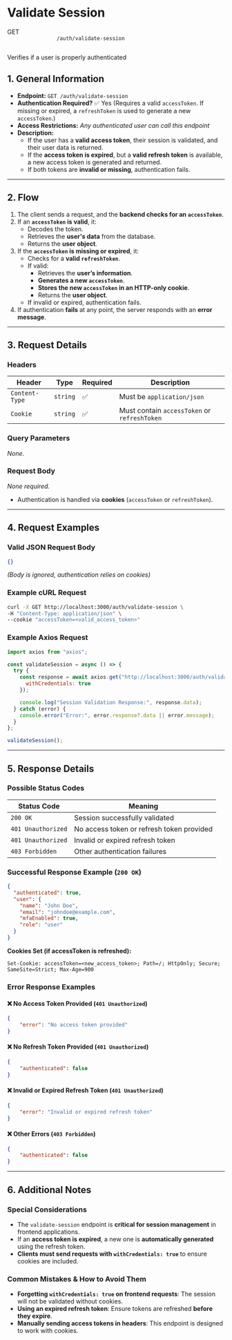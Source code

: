 # **Validate Session**  

<div class="route-container get">
    <div class="endpoint-main">
        <span class="endpoint-type">GET</span>
        <code class="endpoint-code">
                /auth/validate-session
        </code>
    </div>
    <p class="endpoint-description">Verifies if a user is properly authenticated</p>
</div>


## **1. General Information**
- **Endpoint:** `GET /auth/validate-session`
- **Authentication Required?** ✅ Yes (Requires a valid `accessToken`. If missing or expired, a `refreshToken` is used to generate a new `accessToken`.)
- **Access Restrictions:** _Any authenticated user can call this endpoint_
- **Description:**  
  - If the user has a **valid access token**, their session is validated, and their user data is returned.  
  - If the **access token is expired**, but a **valid refresh token** is available, a new access token is generated and returned.  
  - If both tokens are **invalid or missing**, authentication fails.

---

## **2. Flow**
1. The client sends a request, and the **backend checks for an `accessToken`**.
2. If an **`accessToken` is valid**, it:
   - Decodes the token.
   - Retrieves the **user's data** from the database.
   - Returns the **user object**.
3. If the **`accessToken` is missing or expired**, it:
   - Checks for a **valid `refreshToken`**.
   - If valid:
     - Retrieves the **user’s information**.
     - **Generates a new `accessToken`**.
     - **Stores the new `accessToken` in an HTTP-only cookie**.
     - Returns the **user object**.
   - If invalid or expired, authentication fails.
4. If authentication **fails** at any point, the server responds with an **error message**.

---

## **3. Request Details**
### **Headers**  
| Header          | Type    | Required | Description |
|---------------|---------|----------|------------|
| `Content-Type` | `string` | ✅ | Must be `application/json` |
| `Cookie`       | `string` | ✅ | Must contain `accessToken` or `refreshToken` |

### **Query Parameters**  
_None._

### **Request Body**  
_None required._  
- Authentication is handled via **cookies** (`accessToken` or `refreshToken`).

---

## **4. Request Examples**
### **Valid JSON Request Body**
```json
{}
```
_(Body is ignored, authentication relies on cookies)_

### **Example cURL Request**
```sh
curl -X GET http://localhost:3000/auth/validate-session \
-H "Content-Type: application/json" \
--cookie "accessToken=<valid_access_token>"
```

### **Example Axios Request**
```javascript
import axios from "axios";

const validateSession = async () => {
  try {
    const response = await axios.get("http://localhost:3000/auth/validate-session", {
      withCredentials: true
    });

    console.log("Session Validation Response:", response.data);
  } catch (error) {
    console.error("Error:", error.response?.data || error.message);
  }
};

validateSession();
```

---

## **5. Response Details**
### **Possible Status Codes**
| Status Code | Meaning |
|-------------|---------|
| `200 OK` | Session successfully validated |
| `401 Unauthorized` | No access token or refresh token provided |
| `401 Unauthorized` | Invalid or expired refresh token |
| `403 Forbidden` | Other authentication failures |

### **Successful Response Example (`200 OK`)**
```json
{ 
  "authenticated": true, 
  "user": { 
    "name": "John Doe", 
    "email": "johndoe@example.com", 
    "mfaEnabled": true, 
    "role": "user"
  } 
}
```
**Cookies Set (if accessToken is refreshed):**
```http
Set-Cookie: accessToken=<new_access_token>; Path=/; HttpOnly; Secure; SameSite=Strict; Max-Age=900
```

### **Error Response Examples**
#### ❌ **No Access Token Provided (`401 Unauthorized`)**
```json
{
    "error": "No access token provided"
}
```

#### ❌ **No Refresh Token Provided (`401 Unauthorized`)**
```json
{
    "authenticated": false
}
```

#### ❌ **Invalid or Expired Refresh Token (`401 Unauthorized`)**
```json
{
    "error": "Invalid or expired refresh token"
}
```

#### ❌ **Other Errors (`403 Forbidden`)**
```json
{
    "authenticated": false
}
```

---

## **6. Additional Notes**
### **Special Considerations**
- The `validate-session` endpoint is **critical for session management** in frontend applications.
- If an **access token is expired**, a new one is **automatically generated** using the refresh token.
- **Clients must send requests with `withCredentials: true`** to ensure cookies are included.

### **Common Mistakes & How to Avoid Them**
- **Forgetting `withCredentials: true` on frontend requests**: The session will not be validated without cookies.
- **Using an expired refresh token**: Ensure tokens are refreshed **before they expire**.
- **Manually sending access tokens in headers**: This endpoint is designed to work with cookies.
